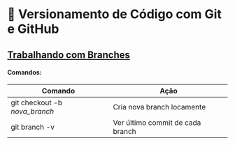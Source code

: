 # 🌴 Versionamento de Código com Git e GitHub

## <u>Trabalhando com Branches</u>

#### Comandos:

| Comando                       | Ação                             |
| ----------------------------- | -------------------------------- |
| git checkout -b *nova_branch* | Cria nova branch locamente       |
| git branch -v                 | Ver último commit de cada branch |


